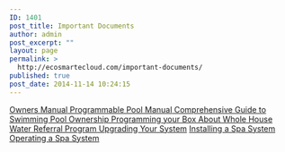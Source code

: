 ```yaml
---
ID: 1401
post_title: Important Documents
author: admin
post_excerpt: ""
layout: page
permalink: >
  http://ecosmartecloud.com/important-documents/
published: true
post_date: 2014-11-14 10:24:15
---
```

<a href="http://ecosmartecloud.com/wp-content/uploads/2014/11/Owners-Manual_2011.pdf" target="_blank">
	Owners Manual</a><a href="http://ecosmartecloud.com/wp-content/uploads/2014/11/Programmable-Pool-Manual_2014.pdf" target="_blank">
	Programmable Pool Manual</a><a href="http://ecosmartecloud.com/wp-content/uploads/2015/04/Comprehensive-Guide-to-Swimming-Pool-Ownership.compressed1.pdf" target="_blank">
	Comprehensive Guide to Swimming Pool Ownership</a><a href="http://ecosmartecloud.com/wp-content/uploads/2015/06/Programmable-Control-Box-Manual-PDF_2015.pdf" target="_blank">
	Programming your Box</a><a href="http://ecosmartecloud.com/wp-content/uploads/2015/07/About-Ecosmarte-Whole-House-Water.pdf" target="_blank">
	About Whole House Water</a><a href="http://ecosmartecloud.com/wp-content/uploads/2015/07/Referral-Program.pdf" target="_blank">
	Referral Program</a><a href="http://ecosmartecloud.com/wp-content/uploads/2015/07/About-Upgrading-Your-Ecosmarte-System.compressed.pdf" target="_blank">
	Upgrading Your System</a>
        <a href="https://www.youtube.com/watch?v=W2oSHY7lz80" target="_blank">Installing a Spa System</a>
        <a href="http://ecosmartecloud.com/wp-content/uploads/2019/03/Operating_a_Spa.pdf target="_blank">Operating a Spa System</a>&nbsp;&nbsp;